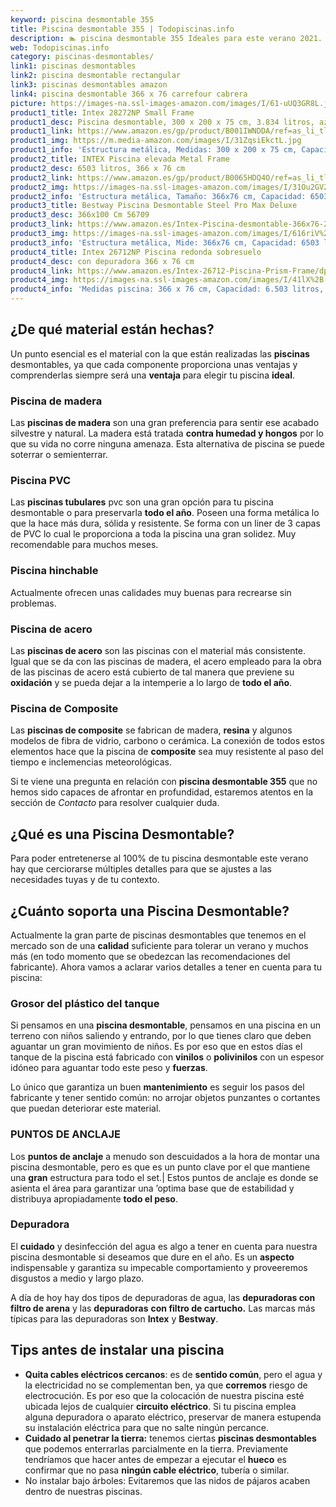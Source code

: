 ```yaml
---
keyword: piscina desmontable 355
title: Piscina desmontable 355 | Todopiscinas.info
description: 🏊 piscina desmontable 355 Ideales para este verano 2021. Aquí puedes comprar piscina desmontable 355 y comparar con otras similares. No dejes escapar piscina desmontable 355 a un precio realmente tentador.
web: Todopiscinas.info
category: piscinas-desmontables/
link1: piscinas desmontables
link2: piscina desmontable rectangular
link3: piscinas desmontables amazon
link4: piscina desmontable 366 x 76 carrefour cabrera
picture: https://images-na.ssl-images-amazon.com/images/I/61-uUQ3GR8L.jpg
product1_title: Intex 28272NP Small Frame
product1_desc: Piscina desmontable, 300 x 200 x 75 cm, 3.834 litros, azul
product1_link: https://www.amazon.es/gp/product/B001IWNDDA/ref=as_li_tl?ie=UTF8&camp=3638&creative=24630&creativeASIN=B001IWNDDA&linkCode=as2&tag=todopiscinas0e-21&linkId=25b9d647487c889cb6ef56ed63f50ca1
product1_img: https://m.media-amazon.com/images/I/31ZqsiEkctL.jpg
product1_info: 'Estructura metálica, Medidas: 300 x 200 x 75 cm, Capacidad: 3.834 litros, Para 6 personas (+ 6 años), Fácil montaje, Forma rectangular'
product2_title: INTEX Piscina elevada Metal Frame
product2_desc: 6503 litros, 366 x 76 cm
product2_link: https://www.amazon.es/gp/product/B0065HDQ4O/ref=as_li_tl?ie=UTF8&camp=3638&creative=24630&creativeASIN=B0065HDQ4O&linkCode=as2&tag=todopiscinas0e-21&linkId=ed2430e3ba564d3527ee103df33ed7b3
product2_img: https://images-na.ssl-images-amazon.com/images/I/31Ou2GV2SAL.jpg
product2_info: 'Estructura metálica, Tamaño: 366x76 cm, Capacidad: 6503 litros, Forma circular, De 4 a 7 personas (+6 años)'
product3_title: Bestway Piscina Desmontable Steel Pro Max Deluxe
product3_desc: 366x100 Cm 56709
product3_link: https://www.amazon.es/Intex-Piscina-desmontable-366x76-28210NP/dp/B0065HDQ4O?__mk_es_ES=%C3%85M%C3%85%C5%BD%C3%95%C3%91&crid=25UQGV9HG2INI&dchild=1&keywords=piscinas+desmontables&qid=1615854176&sprefix=piscinas+dem%2Caps%2C201&sr=8-5&linkCode=ll1&tag=todopiscinas0e-21&linkId=34f200977c6cbaab1f3f4d9ac0e64755&language=es_ES&ref_=as_li_ss_tl
product3_img: https://images-na.ssl-images-amazon.com/images/I/616riV%2BiY3L.jpg
product3_info: 'Estructura metálica, Mide: 366x76 cm, Capacidad: 6503 litros, De 4 a 7 personas mayores de 6 años, Forma circular, Tecnología Super-Tough'
product4_title: Intex 26712NP Piscina redonda sobresuelo
product4_desc: con depuradora 366 x 76 cm
product4_link: https://www.amazon.es/Intex-26712-Piscina-Prism-Frame/dp/B07FB823GL?__mk_es_ES=%C3%85M%C3%85%C5%BD%C3%95%C3%91&dchild=1&keywords=piscinas+desmontables+con+depuradora&qid=1615936418&sr=8-5&linkCode=ll1&tag=todopiscinas0e-21&linkId=d98699de7830cd471766fa1daa36de34&language=es_ES&ref_=as_li_ss_tl
product4_img: https://images-na.ssl-images-amazon.com/images/I/41lX%2B-YpibL.jpg
product4_info: 'Medidas piscina: 366 x 76 cm, Capacidad: 6.503 litros, Incluye depuradora de cartucha A, Lona resistente triple capa'
---
```



<external-banner></external-banner>



## ¿De qué material están hechas?

Un punto esencial es el material con la que están realizadas las **piscinas** desmontables, ya que cada componente proporciona unas ventajas y comprenderlas siempre será una **ventaja** para elegir tu piscina **ideal**.


### Piscina de madera

Las **piscinas de madera** son una gran preferencia para sentir ese acabado silvestre y natural. La madera está tratada **contra humedad y hongos** por lo que su vida no corre ninguna amenaza. Esta alternativa de piscina se puede soterrar o semienterrar.


### Piscina  PVC

Las **piscinas tubulares** pvc son una gran opción para tu piscina desmontable o para preservarla **todo el año**. Poseen una forma metálica lo que la hace más dura, sólida y resistente. Se forma con un liner de 3 capas de PVC lo cual le proporciona a toda la piscina una gran solidez. Muy recomendable para muchos meses.


### Piscina hinchable

 Actualmente ofrecen unas calidades muy buenas para recrearse sin problemas.


### Piscina de acero

Las **piscinas de acero** son las piscinas con el material más consistente. Igual que se da con las piscinas de madera, el acero empleado para la obra de las piscinas de acero está cubierto de tal manera que previene su **oxidación** y se pueda dejar a la intemperie a lo largo de **todo el año**.


### Piscina de Composite

Las **piscinas de composite** se fabrican de madera, **resina** y algunos modelos de fibra de vidrio, carbono o cerámica. La conexión de todos estos elementos hace que la piscina de **composite** sea muy resistente al paso del tiempo e inclemencias meteorológicas.

Si te viene una pregunta en relación con **piscina desmontable 355** que no hemos sido capaces de afrontar en profundidad, estaremos atentos en la sección de _Contacto_ para resolver cualquier duda.
## ¿Qué es una Piscina Desmontable?



Para poder entretenerse al 100% de tu piscina desmontable este verano  hay que cerciorarse múltiples detalles para que se ajustes a las necesidades tuyas y de tu contexto.


## ¿Cuánto soporta una Piscina Desmontable?

Actualmente la gran parte de piscinas desmontables que tenemos en el mercado son de una **calidad** suficiente para tolerar un verano y muchos más (en todo momento que se obedezcan las recomendaciones del fabricante). Ahora vamos a aclarar varios detalles a tener en cuenta para tu piscina:


### Grosor del plástico del tanque

Si pensamos en una **piscina desmontable**, pensamos en una piscina en un terreno con niños saliendo y entrando, por lo que tienes claro que deben aguantar un gran movimiento de niños. Es por eso que en estos días el tanque de la piscina está fabricado con **vinilos** o **polivinilos** con un espesor idóneo para aguantar todo este peso y **fuerzas**.

Lo único que garantiza un	 buen **mantenimiento** es seguir los pasos del fabricante y tener sentido común: no arrojar objetos punzantes o cortantes que puedan deteriorar este material.


### PUNTOS DE ANCLAJE

Los **puntos de anclaje** a menudo son descuidados a la hora de montar una piscina desmontable, pero  es que es un punto clave por el que mantiene una **gran** estructura para todo el set.| Estos puntos de anclaje es donde se asienta el área para garantizar una ’optima base que de estabilidad y distribuya apropiadamente **todo el peso**.

<stats-list :link1=link1 :link2=link2 :link3=link3 :link4=link4 :category=category></stats-list>


### Depuradora

El **cuidado** y desinfección del agua es algo a tener en cuenta para nuestra piscina desmontable si deseamos que dure en el año. Es un **aspecto** indispensable y garantiza su impecable comportamiento y proveeremos disgustos a medio y largo plazo.

A día de hoy hay dos tipos de depuradoras de agua, las **depuradoras con filtro de arena** y  las **depuradoras** **con filtro de cartucho.** Las marcas más típicas para las depuradoras son **Intex** y **Bestway**.


## Tips antes de instalar una piscina



*   **Quita cables eléctricos cercanos**: es de **sentido común**, pero el agua y la electricidad no se complementan ben, ya que **corremos** riesgo de electrocución. Es por eso que la colocación de nuestra piscina esté ubicada lejos de cualquier **circuito eléctrico**. Si tu piscina emplea alguna depuradora o aparato eléctrico, preservar de manera estupenda su instalación eléctrica para que no salte ningún percance.
*   **Cuidado al penetrar la tierra:** tenemos ciertas **piscinas desmontables** que podemos enterrarlas parcialmente en la tierra. Previamente tendríamos que hacer antes de empezar a ejecutar el **hueco** es confirmar que no pasa **ningún cable eléctrico**, tubería o similar.
*   No instalar bajo árboles: Evitaremos que las nidos de pájaros acaben dentro de nuestras piscinas.

<brand-panel :title=product1_title :desc=product1_desc :img=product1_img :link=product1_link></brand-panel>